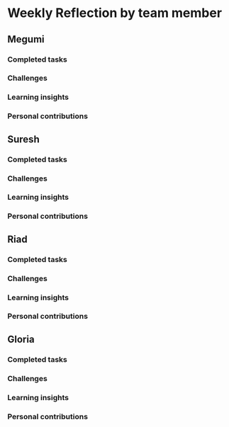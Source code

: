# Weekly Reflection by team member

## Megumi

### Completed tasks

### Challenges

### Learning insights

### Personal contributions

## Suresh

### Completed tasks

### Challenges

### Learning insights

### Personal contributions

## Riad

### Completed tasks

### Challenges

### Learning insights

### Personal contributions

## Gloria

### Completed tasks

### Challenges

### Learning insights

### Personal contributions
